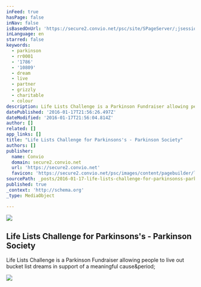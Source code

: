 ```yaml
---
inFeed: true
hasPage: false
inNav: false
isBasedOnUrl: 'https://secure2.convio.net/psc/site/SPageServer/;jsessionid=00000000.app202a?NONCE_TOKEN=FC1C2050F40E780C65BB2E491A2E259C&pagename=ll_2016_landing_page'
inLanguage: en
starred: false
keywords:
  - parkinson
  - rr0001
  - '1786'
  - '10809'
  - dream
  - live
  - partner
  - grizzly
  - charitable
  - colour
description: Life Lists Challenge is a Parkinson Fundraiser allowing people to live out bucket list dreams in support of a meaningful cause.
datePublished: '2016-01-17T21:56:26.497Z'
dateModified: '2016-01-17T21:56:04.814Z'
author: []
related: []
app_links: []
title: "Life Lists Challenge for Parkinsons's - Parkinson Society"
authors: []
publisher:
  name: Convio
  domain: secure2.convio.net
  url: 'https://secure2.convio.net'
  favicon: 'https://secure2.convio.net/psc/images/content/pagebuilder/llc_favicon.png'
sourcePath: _posts/2016-01-17-life-lists-challenge-for-parkinsonss-parkinson-society.md
published: true
_context: 'http://schema.org'
_type: MediaObject

---
```

![](https://the-grid-user-content.s3-us-west-2.amazonaws.com/6b45255e-4469-4c71-9c4d-25d746dd927b.png)

<article style=""><h1>Life Lists Challenge for Parkinsons's - Parkinson Society</h1><p>Life Lists Challenge is a Parkinson Fundraiser allowing people to live out bucket list dreams in support of a meaningful cause&amp;period;</p><img src="https://secure2.convio.net/psc/images/content/pagebuilder/llc-partners-3.jpg" /></article>